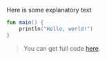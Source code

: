 <!--- TEST_NAME BasicTest --> 

Here is some explanatory text

```kotlin 
fun main() {
    println("Hello, world!")
}
```                         

> You can get full code [here](test-hidden/example-hidden-01.kt).  

<!--- TEST
Hello, world!
-->
